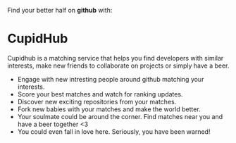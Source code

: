 Find your better half on **github** with:

# CupidHub

Cupidhub is a matching service that helps you find developers with similar interests,
make new friends to collaborate on projects or simply have a beer.

* Engage with new intresting people around github matching your interests.
* Score your best matches and watch for ranking updates.
* Discover new exciting repositories from your matches.
* Fork new babies with your matches and make the world better.
* Your soulmate could be around the corner. Find matches near you and have a beer together <3
* You could even fall in love here. Seriously, you have been warned!